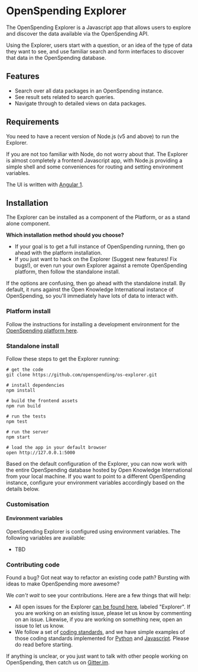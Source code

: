 # OpenSpending Explorer

The OpenSpending Explorer is a Javascript app that allows users to explore and discover the data available via the OpenSpending API.

Using the Explorer, users start with a question, or an idea of the type of data they want to see, and use familiar search and form interfaces to discover that data in the OpenSpending database.

## Features

- Search over all data packages in an OpenSpending instance.
- See result sets related to search queries.
- Navigate through to detailed views on data packages.

## Requirements

You need to have a recent version of Node.js (v5 and above) to run the Explorer.

If you are not too familiar with Node, do not worry about that. The Explorer is almost completely a frontend Javascript app, with Node.js providing a simple shell and some conveniences for routing and setting environment variables.

The UI is written with [Angular 1](https://angularjs.org).

## Installation

The Explorer can be installed as a component of the Platform, or as a stand alone component.

**Which installation method should you choose?**

- If your goal is to get a full instance of OpenSpending running, then go ahead with the platform installation.
- If you just want to hack on the Explorer (Suggest new features! Fix bugs!), or even run your own Explorer against a remote OpenSpending platform, then follow the standalone install.

If the options are confusing, then go ahead with the standalone install. By default, it runs against the Open Knowledge International instance of OpenSpending, so you'll immediately have lots of data to interact with.

### Platform install

Follow the instructions for installing a development environment for the [OpenSpending platform here](./platform/).

### Standalone install

Follow these steps to get the Explorer running:

```
# get the code
git clone https://github.com/openspending/os-explorer.git

# install dependencies
npm install

# build the frontend assets
npm run build

# run the tests
npm test

# run the server
npm start

# load the app in your default browser
open http://127.0.0.1:5000
```

Based on the default configuration of the Explorer, you can now work with the entire OpenSpending database hosted by Open Knowledge International from your local machine. If you want to point to a different OpenSpending instance, configure your environment variables accordingly based on the details below.

### Customisation

#### Environment variables

OpenSpending Explorer is configured using environment variables. The following variables are available:

- TBD

### Contributing code

Found a bug? Got neat way to refactor an existing code path? Bursting with ideas to make OpenSpending more awesome?

We *can't wait* to see your contributions. Here are a few things that will help:

- All open issues for the Explorer [can be found here](http://github.com/openspending/openspending/issues), labeled "Explorer". If you are working on an existing issue, please let us know by commenting on an issue. Likewise, if you are working on something new, open an issue to let us know.
- We follow a set of [coding standards](https://github.com/okfn/coding-standards), and we have simple examples of those coding standards implemented for [Python](https://github.com/okfn/oki-py) and [Javascript](https://github.com/okfn/oki-js). Please do read before starting.

If anything is unclear, or you just want to talk with other people working on OpenSpending, then catch us on [Gitter.im](http://gitter.im/openspending/chat).
